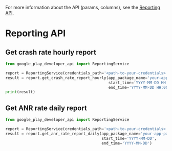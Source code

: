 For more information about the API (params, columns), see
the [Reporting API](https://google.com).

# Reporting API

## Get crash rate hourly report

```python
from google_play_developer_api import ReportingService

report = ReportingService(credentials_path='<path-to-your-credentials>')
result = report.get_crash_rate_report_hourly(app_package_name='your-app-package',
                                             start_time='YYYY-MM-DD HH:00',
                                             end_time='YYYY-MM-DD HH:00')
print(result)
```

## Get ANR rate daily report

```python
from google_play_developer_api import ReportingService

report = ReportingService(credentials_path='<path-to-your-credentials>')
result = report.get_anr_rate_report_daily(app_package_name='your-app-package',
                                          start_time='YYYY-MM-DD',
                                          end_time='YYYY-MM-DD')
```
